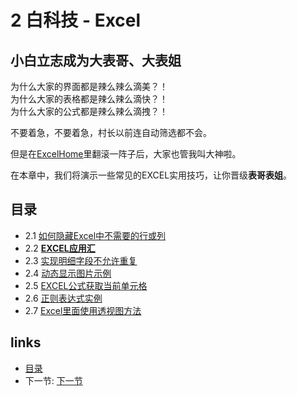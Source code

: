 # 2 白科技 - Excel
## 小白立志成为大**表**哥、大**表**姐
为什么大家的界面都是辣么辣么滴美？！  
为什么大家的表格都是辣么辣么滴快？！  
为什么大家的公式都是辣么辣么滴拽？！  

不要着急，不要着急，村长以前连自动筛选都不会。

但是在[ExcelHome](http://club.excelhome.net/)里翻滚一阵子后，大家也管我叫大神啦。

在本章中，我们将演示一些常见的EXCEL实用技巧，让你晋级**表哥表姐**。

## 目录  
 - 2.1 [如何隐藏Excel中不需要的行或列](02.1.md)
 - 2.2 [**EXCEL应用汇**](02.2.md)
 - 2.3 [实现明细字段不允许重复](02.3.md)
 - 2.4 [动态显示图片示例](02.4.md)
 - 2.5 [EXCEL公式获取当前单元格](02.5.md)
 - 2.6 [正则表达式实例](02.6.md)
 - 2.7 [Excel里面使用透视图方法](02.7.md)

## links
  * [目录](<preface.md>)
  * 下一节: [下一节](<02.1.md>)
